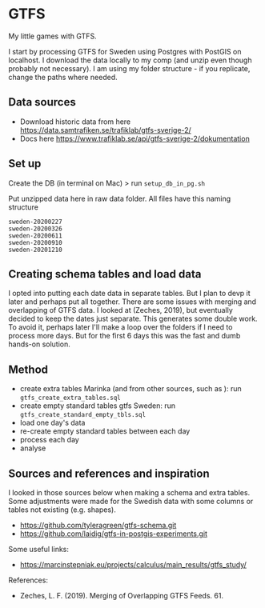 # GTFS
My little games with GTFS.

I start by processing GTFS for Sweden using Postgres with PostGIS on localhost. I download the data locally to my comp (and unzip even though probably not necessary). I am using my folder structure - if you replicate, change the paths where needed.

## Data sources
* Download historic data from here https://data.samtrafiken.se/trafiklab/gtfs-sverige-2/
* Docs here https://www.trafiklab.se/api/gtfs-sverige-2/dokumentation

## Set up

Create the DB (in terminal on Mac) > run `setup_db_in_pg.sh`

Put unzipped data here in raw data folder.
All files have this naming structure
```
sweden-20200227
sweden-20200326
sweden-20200611
sweden-20200910
sweden-20201210
```

## Creating schema tables and load data

I opted into putting each date data in separate tables. But I plan to devp it later and perhaps put all together. There are some issues with merging and overlapping of GTFS data. I looked at (Zeches, 2019), but eventually decided to keep the dates just separate. This generates some double work. To avoid it, perhaps later I'll make a loop over the folders if I need to process more days. But for the first 6 days this was the fast and dumb hands-on solution.

## Method

- create extra tables Marinka (and from other sources, such as ): run `gtfs_create_extra_tables.sql`
-   create empty standard tables gtfs Sweden:  run `gtfs_create_standard_empty_tbls.sql`
- load one day's data
- re-create empty standard tables between each day
- process each day
- analyse

## Sources and references and inspiration

I looked in those sources below when making a schema and extra tables. Some adjustments were made for the Swedish data with some columns or tables not existing (e.g. shapes).

* https://github.com/tyleragreen/gtfs-schema.git
* https://github.com/laidig/gtfs-in-postgis-experiments.git

Some useful links:
* https://marcinstepniak.eu/projects/calculus/main_results/gtfs_study/

References:
* Zeches, L. F. (2019). Merging of Overlapping GTFS Feeds. 61.
